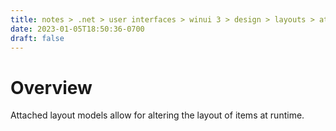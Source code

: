 ```yaml
---
title: notes > .net > user interfaces > winui 3 > design > layouts > attached layouts
date: 2023-01-05T18:50:36-0700
draft: false
---
```

# Overview
Attached layout models allow for altering the layout of items at runtime.
